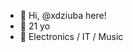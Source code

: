 - 👋 Hi, @xdziuba here!
- 🔞 21 yo
- 👀 Electronics / IT / Music

<!---
xdziuba/xdziuba is a ✨ special ✨ repository because its `README.md` (this file) appears on your GitHub profile.
You can click the Preview link to take a look at your changes.
--->
